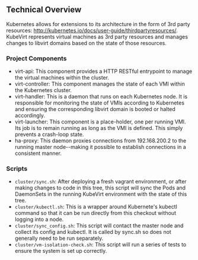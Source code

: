 ## Technical Overview

Kubernetes allows for extensions to its architecture in the form of 3rd party
resources: <http://kubernetes.io/docs/user-guide/thirdpartyresources/>.
KubeVirt represents virtual machines as 3rd party resources and manages changes
to libvirt domains based on the state of those resources.

### Project Components

 * virt-api: This component provides a HTTP RESTful entrypoint to manage
   the virtual machines within the cluster.
 * virt-controller: This component manages the state of each VMI within the
   Kubernetes cluster.
 * virt-handler: This is a daemon that runs on each Kubernetes node. It is
   responsible for monitoring the state of VMIs according to Kubernetes and
   ensuring the corresponding libvirt domain is booted or halted accordingly.
 * virt-launcher: This component is a place-holder, one per running VMI. Its
   job is to remain running as long as the VMI is defined. This simply prevents a
   crash-loop state.
 * ha-proxy: This daemon proxies connections from 192.168.200.2 to the running
   master node--making it possible to establish connections in a consistent
   manner.

### Scripts

 * `cluster/sync.sh`: After deploying a fresh vagrant environment, or after
   making changes to code in this tree, this script will sync the Pods and
   DaemonSets in the running KubeVirt environment with the state of this tree.
 * `cluster/kubectl.sh`: This is a wrapper around Kubernete's kubectl command so
   that it can be run directly from this checkout without logging into a node.
 * `cluster/sync_config.sh`: This script will contact the master node and
   collect its config and kubectl. It is called by sync.sh so does not generally
   need to be run separately.
 * `cluster/vm-isolation-check.sh`: This script will run a series of tests to ensure
   the system is set up correctly.
